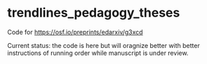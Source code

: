 # trendlines_pedagogy_theses
Code for https://osf.io/preprints/edarxiv/g3xcd

Current status: the code is here but will oragnize better with better instructions of running order while manuscript is under review. 
